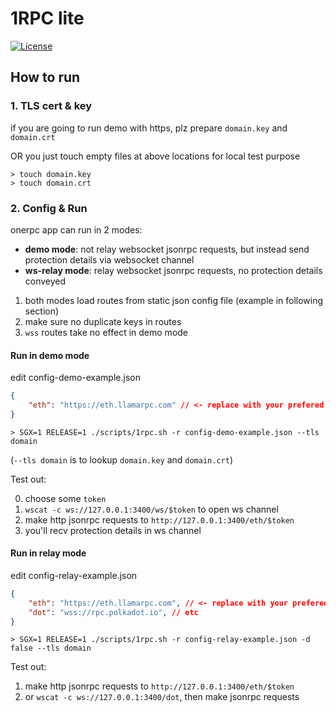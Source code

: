 # 1RPC lite

[![License](https://img.shields.io/badge/license-Apache2-green.svg)](LICENSE)

## How to run

### 1. TLS cert & key

if you are going to run demo with https, plz prepare `domain.key` and `domain.crt`

OR you just touch empty files at above locations for local test purpose

```
> touch domain.key
> touch domain.crt
```

### 2. Config & Run

onerpc app can run in 2 modes:
* **demo mode**: not relay websocket jsonrpc requests, but instead send protection details via websocket channel
* **ws-relay mode**: relay websocket jsonrpc requests, no protection details conveyed

1. both modes load routes from static json config file (example in following section)
2. make sure no duplicate keys in routes
3. `wss` routes take no effect in demo mode


#### Run in demo mode

edit config-demo-example.json
```json
{
    "eth": "https://eth.llamarpc.com" // <- replace with your prefered endpoint
}
```


```
> SGX=1 RELEASE=1 ./scripts/1rpc.sh -r config-demo-example.json --tls domain
```
(`--tls domain` is to lookup `domain.key` and `domain.crt`)

Test out:

0. choose some `token`
1. `wscat -c ws://127.0.0.1:3400/ws/$token` to open ws channel
2. make http jsonrpc requests to `http://127.0.0.1:3400/eth/$token`
3. you'll recv protection details in ws channel

#### Run in relay mode

edit config-relay-example.json
```json
{
    "eth": "https://eth.llamarpc.com", // <- replace with your prefered endpoint
    "dot": "wss://rpc.polkadot.io", // etc
}
```

```
> SGX=1 RELEASE=1 ./scripts/1rpc.sh -r config-relay-example.json -d false --tls domain
```

Test out:
1. make http jsonrpc requests to `http://127.0.0.1:3400/eth/$token`
2. or `wscat -c ws://127.0.0.1:3400/dot`, then make jsonrpc requests
